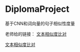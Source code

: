 # DiplomaProject
基于CNN和词向量的句子相似性度量




老师给的链接：  [文本相似度比对](https://blog.csdn.net/Mr_carry/article/details/80996454)


[文本相似度比对](https://blog.csdn.net/diye2008/article/details/53762124?ref=myread)
